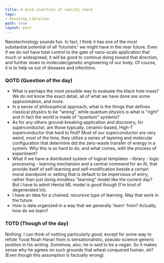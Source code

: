 ```yaml
---
title: A mild insertion of reality check
tags:
- Devoting_Librarian
math: true
layout: post
---
```

Nanotechnology sounds fun. In fact, I think it has one of the most substantial potential of all 'futuristic' we might have in the near future. Even if we do not have total control to the gate of nano-scale application that much or widespread, it will be good to continue doing toward that direction, and further down to molecular/genetic engineering of our body. Of course, it is to help us out of diseases and infections. 

### QOTD (Question of the day)

- What is perhaps the most possible way to evaluate the black hole mass? We do not know the exact detail, all of what we have done are some approximation, and more. 
- In a sense of philosophical approach, what is the things that defines classical physics to be "wrong", while quantum physics is what is "right" and in fact the world is made of "quantum" systems?
- As for any others ground-breaking application and discovery, for superconductor, are those typically, ceramic-based, High-T superconductor that hard to find? Most of our superconductor are very weird, most of the time, they utilize a series of layering and molecular configuration that determine did the zero-waste transfer of energy in a system. Why this is so hard to do, and what comes, with the process of experiment?
- What if we have a distributed system of logical templates - library - logic processing - learning mechanism and a central command for an AI, that provide itself of self-learning and self-modification beside a certain moral standpoint or setting that is default to be impervious of entry, rather than just doing mindless "learning" model like the current day? But I have to admit Hentai ML model is good though (I'm kind of degenerated lol). 
- I have an idea for a chained, recursive type of learning. May that work in the future. 
- How is data organized in a way that we generally 'learn' from? Actually, how do we learn? 

### TOTD (Though of the day)

Nothing. I can think of nothing particularly good, except for some way to refute Yuval Noah Harari from is sensationalistic, pseudo-science generic position in his writing. Somehow, also, he is said to be a vegan. So it makes sense why he agrees on such grounds that wheat conquered human, eh? (Even though this assumption is factually wrong). 